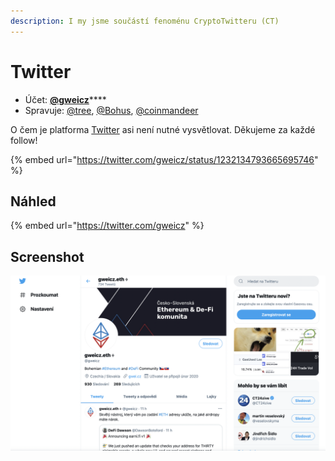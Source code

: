 ```yaml
---
description: I my jsme součástí fenoménu CryptoTwitteru (CT)
---
```


# Twitter

* Účet: [**@gweicz**](https://twitter.com/gweicz)\*\*\*\*
* Spravuje: [@tree](https://forum.gwei.cz/u/tree), [@Bohus](https://forum.gwei.cz/u/bohus), [@coinmandeer](https://forum.gwei.cz/u/coinmandeer)

O čem je platforma [Twitter](https://twitter.com/) asi není nutné vysvětlovat. Děkujeme za každé follow!

{% embed url="https://twitter.com/gweicz/status/1232134793665695746" %}

## Náhled

{% embed url="https://twitter.com/gweicz" %}

## Screenshot

![N&#xE1;&#x161; profil na Twitteru](../.gitbook/assets/twitter-screenshot.png)

